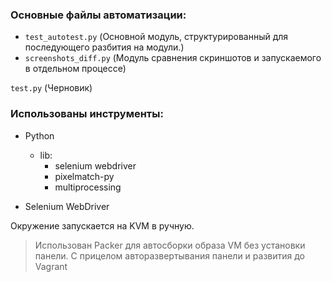 ### Основные файлы автоматизации:

* `test_autotest.py` (Основной модуль, структурированный для последующего разбития на модули.)
* `screenshots_diff.py` (Модуль сравнения скриншотов и запускаемого в отдельном процессе)


`test.py` (Черновик)

### Использованы инструменты:
* Python
    * lib:
        * selenium webdriver
        * pixelmatch-py
        * multiprocessing

* Selenium WebDriver

Окружение запускается на KVM в ручную.
> Использован Packer для автосборки образа VM без установки панели. С прицелом авторазвертывания панели и развития до Vagrant

